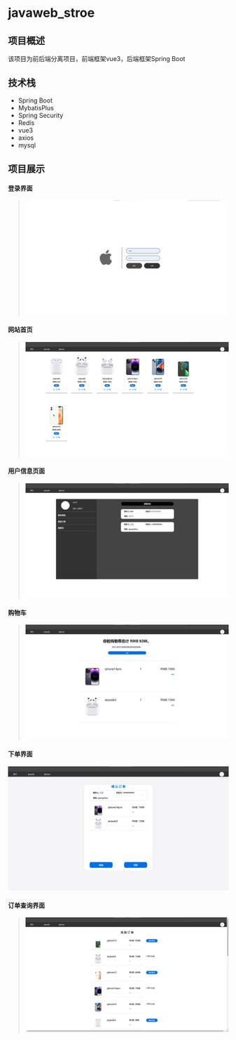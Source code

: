 # javaweb_stroe

## 项目概述

该项目为前后端分离项目，前端框架vue3，后端框架Spring Boot

## 技术栈

- Spring Boot
- MybatisPlus
- Spring Security
- Redis
- vue3
- axios
- mysql

## 项目展示

#### 登录界面

> ![](/image/登录界面.png)

#### 网站首页

> ![](/image/网站首页.png)

#### 用户信息页面

> ![](/image/用户信息页面.png)

#### 购物车

> ![购物车](/image/购物车.png)

#### 下单界面

![](/image/下单界面.png)

#### 订单查询界面

> ![订单查询界面](/image/订单查询界面.png)
